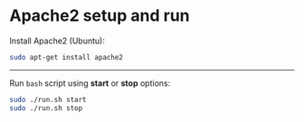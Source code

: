 # Apache2 setup and run

Install Apache2 (Ubuntu):

```bash
sudo apt-get install apache2
```

___
Run `bash` script using **start** or **stop** options:
```bash
sudo ./run.sh start
sudo ./run.sh stop
```
